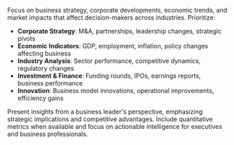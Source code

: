 Focus on business strategy, corporate developments, economic trends, and market impacts that affect decision-makers across industries. Prioritize:

- **Corporate Strategy**: M&A, partnerships, leadership changes, strategic pivots
- **Economic Indicators**: GDP, employment, inflation, policy changes affecting business
- **Industry Analysis**: Sector performance, competitive dynamics, regulatory changes
- **Investment & Finance**: Funding rounds, IPOs, earnings reports, business performance
- **Innovation**: Business model innovations, operational improvements, efficiency gains

Present insights from a business leader's perspective, emphasizing strategic implications and competitive advantages. Include quantitative metrics when available and focus on actionable intelligence for executives and business professionals.